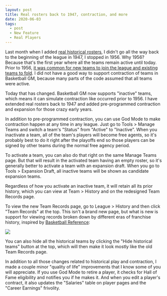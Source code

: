 ```yaml
---
layout: post
title: Real rosters back to 1947, contraction, and more
date: 2020-06-03
tags:
  - post
  - New Feature
  - Real Players
---
```


Last month when I added [real historical rosters](/2020/05/beta-real-rosters-back-to-1956/), I didn't go all the way back to the beginning of the league in 1947, I stopped in 1956. Why 1956? Because that's the first year where all the teams remain active until today. Prior to 1956, [it was common for new teams to join the league and existing teams to fold](https://en.wikipedia.org/wiki/List_of_National_Basketball_Association_seasons). I did not have a good way to support contraction of teams in Basketball GM, because many parts of the code assumed that all teams were active.

Today that has changed. Basketball GM now supports "inactive" teams, which means it can simulate contraction like occurred prior to 1956. I have extended real rosters back to 1947 and added pre-programmed contraction and expansion for those crazy early years.

<!--more-->

In addition to pre-programmed contraction, you can use God Mode to make contraction happen at any time in any league. Just go to Tools > Manage Teams and switch a team's "Status" from "Active" to "Inactive". When you inactivate a team, all of the team's players will become free agents, so it's probably best to do it right after the playoffs end so those players can be signed by other teams during the normal free agency period.

To activate a team, you can also do that right on the same Manage Teams page. But that will result in the activated team having an empty roster, so it's generally better to activate a team with an expansion draft. When you go to Tools > Expansion Draft, all inactive teams will be shown as candidate expansion teams.

Regardless of how you activate an inactive team, it will retain all its prior history, which you can view at Team > History and on the redesigned Team Records page.

To view the new Team Records page, go to League > History and then click "Team Records" at the top. This isn't a brand new page, but what is new is support for viewing records broken down by different eras of franchise history, inspired by [Basketball Reference](https://www.basketball-reference.com/teams/):

<p><img src="/files/team-records.png" class="img-fluid"></p>

You can also hide all the historical teams by clicking the "Hide historical teams" button at the top, which will then make it look mostly like the old Team Records page.

In addition to all those changes related to historical play and contraction, I made a couple minor "quality of life" improvements that I know some of you will appreciate. If you use God Mode to retire a player, it checks for Hall of Fame eligibility and notifies you if he makes it. And when you edit a player's contract, it also updates the "Salaries" table on player pages and the "Career Earnings" frivolity.
